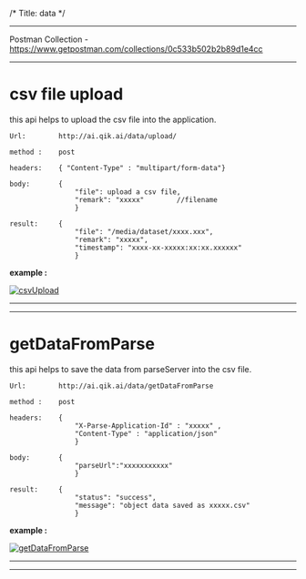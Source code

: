 /*
Title: data
*/

------------

Postman Collection - https://www.getpostman.com/collections/0c533b502b2b89d1e4cc

------------

# csv file upload 

this api helps to upload the csv file into the application.

    Url:        http://ai.qik.ai/data/upload/

    method :    post

    headers:    { "Content-Type" : "multipart/form-data"}

    body:       {
                    "file": upload a csv file,
                    "remark": "xxxxx"        //filename
                    }

    result:     {
                    "file": "/media/dataset/xxxx.xxx",
                    "remark": "xxxxx",
                    "timestamp": "xxxx-xx-xxxxx:xx:xx.xxxxxx"
                    }


**example :**

[![csvUpload](%image_url%/comodo/csvupload.png "csvUpload")](%image_url%/comodo/csvupload.png "csvUpload")

------------
------------

# getDataFromParse 

this api helps to save the data from parseServer into the csv file.


    Url:        http://ai.qik.ai/data/getDataFromParse

    method :    post

    headers:    {   
                    "X-Parse-Application-Id" : "xxxxx" ,
                    "Content-Type" : "application/json"   
                    }
    
    body:       {
	                "parseUrl":"xxxxxxxxxxx"
                    }
    
    result:     {
                    "status": "success",
                    "message": "object data saved as xxxxx.csv"
                    }

**example :**

[![getDataFromParse](%image_url%/comodo/getDataFromParse.png "getDataFromParse")](%image_url%/comodo/getDataFromParse.png "getDataFromParse")

------------
------------
